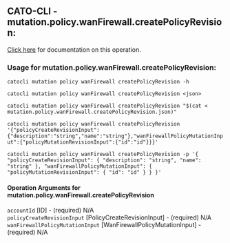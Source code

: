 
## CATO-CLI - mutation.policy.wanFirewall.createPolicyRevision:
[Click here](https://api.catonetworks.com/documentation/#mutation-mutation.policy.wanFirewall.createPolicyRevision) for documentation on this operation.

### Usage for mutation.policy.wanFirewall.createPolicyRevision:

`catocli mutation policy wanFirewall createPolicyRevision -h`

`catocli mutation policy wanFirewall createPolicyRevision <json>`

`catocli mutation policy wanFirewall createPolicyRevision "$(cat < mutation.policy.wanFirewall.createPolicyRevision.json)"`

`catocli mutation policy wanFirewall createPolicyRevision '{"policyCreateRevisionInput":{"description":"string","name":"string"},"wanFirewallPolicyMutationInput":{"policyMutationRevisionInput":{"id":"id"}}}'`

`catocli mutation policy wanFirewall createPolicyRevision -p '{
    "policyCreateRevisionInput": {
        "description": "string",
        "name": "string"
    },
    "wanFirewallPolicyMutationInput": {
        "policyMutationRevisionInput": {
            "id": "id"
        }
    }
}'`


#### Operation Arguments for mutation.policy.wanFirewall.createPolicyRevision ####

`accountId` [ID] - (required) N/A    
`policyCreateRevisionInput` [PolicyCreateRevisionInput] - (required) N/A    
`wanFirewallPolicyMutationInput` [WanFirewallPolicyMutationInput] - (required) N/A    
